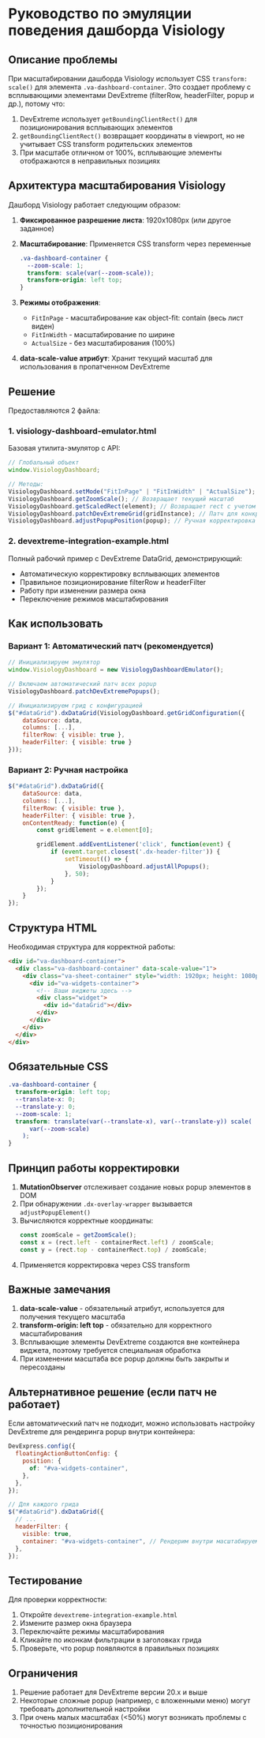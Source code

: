 # Руководство по эмуляции поведения дашборда Visiology

## Описание проблемы

При масштабировании дашборда Visiology использует CSS `transform: scale()` для элемента `.va-dashboard-container`. Это создает проблему с всплывающими элементами DevExtreme (filterRow, headerFilter, popup и др.), потому что:

1. DevExtreme использует `getBoundingClientRect()` для позиционирования всплывающих элементов
2. `getBoundingClientRect()` возвращает координаты в viewport, но не учитывает CSS transform родительских элементов
3. При масштабе отличном от 100%, всплывающие элементы отображаются в неправильных позициях

## Архитектура масштабирования Visiology

Дашборд Visiology работает следующим образом:

1. **Фиксированное разрешение листа**: 1920x1080px (или другое заданное)
2. **Масштабирование**: Применяется CSS transform через переменные
   ```css
   .va-dashboard-container {
     --zoom-scale: 1;
     transform: scale(var(--zoom-scale));
     transform-origin: left top;
   }
   ```
3. **Режимы отображения**:

   - `FitInPage` - масштабирование как object-fit: contain (весь лист виден)
   - `FitInWidth` - масштабирование по ширине
   - `ActualSize` - без масштабирования (100%)

4. **data-scale-value атрибут**: Хранит текущий масштаб для использования в пропатченном DevExtreme

## Решение

Предоставляются 2 файла:

### 1. visiology-dashboard-emulator.html

Базовая утилита-эмулятор с API:

```javascript
// Глобальный объект
window.VisiologyDashboard;

// Методы:
VisiologyDashboard.setMode("FitInPage" | "FitInWidth" | "ActualSize");
VisiologyDashboard.getZoomScale(); // Возвращает текущий масштаб
VisiologyDashboard.getScaledRect(element); // Возвращает rect с учетом масштаба
VisiologyDashboard.patchDevExtremeGrid(gridInstance); // Патч для конкретного грида
VisiologyDashboard.adjustPopupPosition(popup); // Ручная корректировка popup
```

### 2. devextreme-integration-example.html

Полный рабочий пример с DevExtreme DataGrid, демонстрирующий:

- Автоматическую корректировку всплывающих элементов
- Правильное позиционирование filterRow и headerFilter
- Работу при изменении размера окна
- Переключение режимов масштабирования

## Как использовать

### Вариант 1: Автоматический патч (рекомендуется)

```javascript
// Инициализируем эмулятор
window.VisiologyDashboard = new VisiologyDashboardEmulator();

// Включаем автоматический патч всех popup
VisiologyDashboard.patchDevExtremePopups();

// Инициализируем грид с конфигурацией
$("#dataGrid").dxDataGrid(VisiologyDashboard.getGridConfiguration({
    dataSource: data,
    columns: [...],
    filterRow: { visible: true },
    headerFilter: { visible: true }
}));
```

### Вариант 2: Ручная настройка

```javascript
$("#dataGrid").dxDataGrid({
    dataSource: data,
    columns: [...],
    filterRow: { visible: true },
    headerFilter: { visible: true },
    onContentReady: function(e) {
        const gridElement = e.element[0];

        gridElement.addEventListener('click', function(event) {
            if (event.target.closest('.dx-header-filter')) {
                setTimeout(() => {
                    VisiologyDashboard.adjustAllPopups();
                }, 50);
            }
        });
    }
});
```

## Структура HTML

Необходимая структура для корректной работы:

```html
<div id="va-dashboard-container">
  <div class="va-dashboard-container" data-scale-value="1">
    <div class="va-sheet-container" style="width: 1920px; height: 1080px;">
      <div id="va-widgets-container">
        <!-- Ваши виджеты здесь -->
        <div class="widget">
          <div id="dataGrid"></div>
        </div>
      </div>
    </div>
  </div>
</div>
```

## Обязательные CSS

```css
.va-dashboard-container {
  transform-origin: left top;
  --translate-x: 0;
  --translate-y: 0;
  --zoom-scale: 1;
  transform: translate(var(--translate-x), var(--translate-y)) scale(
      var(--zoom-scale)
    );
}
```

## Принцип работы корректировки

1. **MutationObserver** отслеживает создание новых popup элементов в DOM
2. При обнаружении `.dx-overlay-wrapper` вызывается `adjustPopupElement()`
3. Вычисляются корректные координаты:
   ```javascript
   const zoomScale = getZoomScale();
   const x = (rect.left - containerRect.left) / zoomScale;
   const y = (rect.top - containerRect.top) / zoomScale;
   ```
4. Применяется корректировка через CSS transform

## Важные замечания

1. **data-scale-value** - обязательный атрибут, используется для получения текущего масштаба
2. **transform-origin: left top** - обязательно для корректного масштабирования
3. Всплывающие элементы DevExtreme создаются вне контейнера виджета, поэтому требуется специальная обработка
4. При изменении масштаба все popup должны быть закрыты и пересозданы

## Альтернативное решение (если патч не работает)

Если автоматический патч не подходит, можно использовать настройку DevExtreme для рендеринга popup внутри контейнера:

```javascript
DevExpress.config({
  floatingActionButtonConfig: {
    position: {
      of: "#va-widgets-container",
    },
  },
});

// Для каждого грида
$("#dataGrid").dxDataGrid({
  // ...
  headerFilter: {
    visible: true,
    container: "#va-widgets-container", // Рендерим внутри масштабируемого контейнера
  },
});
```

## Тестирование

Для проверки корректности:

1. Откройте `devextreme-integration-example.html`
2. Измените размер окна браузера
3. Переключайте режимы масштабирования
4. Кликайте по иконкам фильтрации в заголовках грида
5. Проверьте, что popup появляются в правильных позициях

## Ограничения

1. Решение работает для DevExtreme версии 20.x и выше
2. Некоторые сложные popup (например, с вложенными меню) могут требовать дополнительной настройки
3. При очень малых масштабах (<50%) могут возникать проблемы с точностью позиционирования
